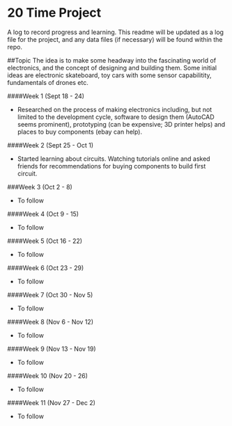 # 20 Time Project 
A log to record progress and learning. This readme will be updated as a log file for the project, and any data files (if necessary) will be found within the repo. 

##Topic
The idea is to make some headway into the fascinating world of electronics, and the concept of designing and building them. Some initial ideas are electronic skateboard, toy cars with some sensor capabilitity, fundamentals of drones etc. 

####Week 1 (Sept 18 - 24)
* Researched on the process of making electronics including, but not limited to the development cycle, software to design them (AutoCAD seems prominent), prototyping (can be expensive; 3D printer helps) and places to buy components (ebay can help).

####Week 2 (Sept 25 - Oct 1)
* Started learning about circuits. Watching tutorials online and asked friends for recommendations for buying components to build first circuit.

###Week 3 (Oct 2 - 8)
* To follow

####Week 4 (Oct 9 - 15)
* To follow

####Week 5 (Oct 16 - 22)
* To follow

####Week 6 (Oct 23 - 29)
* To follow

####Week 7 (Oct 30 - Nov 5)
* To follow

####Week 8 (Nov 6 - Nov 12)
* To follow

####Week 9 (Nov 13 - Nov 19)
* To follow

####Week 10 (Nov 20 - 26)
* To follow

####Week 11 (Nov 27 - Dec 2)
* To follow
